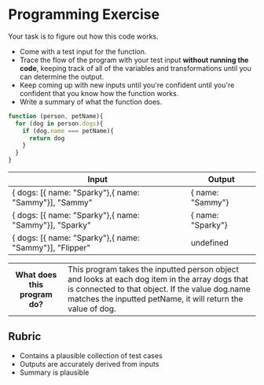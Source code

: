 # Programming Exercise

Your task is to figure out how this code works.

* Come with a test input for the function.
* Trace the flow of the program with your test input **without running the code**, keeping track of all of the variables and transformations until you can determine the output.
* Keep coming up with new inputs until you're confident until you're confident that you know how the function works.
* Write a summary of what the function does.

```js
function (person, petName){
  for (dog in person.dogs){
    if (dog.name === petName){
      return dog
    }
  }
}
```

| Input                                                   | Output              |
| -----                                                   | ------              |
| { dogs: [{ name: "Sparky"},{ name: "Sammy"}], "Sammy"   | { name: "Sammy"}    | 
| { dogs: [{ name: "Sparky"},{ name: "Sammy"}], "Sparky"  | { name: "Sparky"}   |
| { dogs: [{ name: "Sparky"},{ name: "Sammy"}], "Flipper" | undefined           |

<table>
  <tr>
    <th>What does this program do?</th>
    <td>This program takes the inputted person object and looks at each dog item in the array dogs that is connected to that object. If the value dog.name matches the inputted petName, it will return the value of dog.</td>
  </tr>
</table>

## Rubric

* Contains a plausible collection of test cases
* Outputs are accurately derived from inputs
* Summary is plausible
